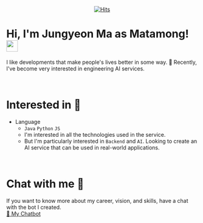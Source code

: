   <div align=center>
	
[![Hits](https://hits.seeyoufarm.com/api/count/incr/badge.svg?url=https%3A%2F%2Fgithub.com%2Fmatamong&count_bg=%236AA4DA&title_bg=%23B4AFAF&icon=&icon_color=%23E7E7E7&title=hits&edge_flat=false)](https://hits.seeyoufarm.com)	
  </div>
  
# Hi, I'm Jungyeon Ma as Matamong! <img src="https://raw.githubusercontent.com/MartinHeinz/MartinHeinz/master/wave.gif" width="30px">
I like developments that make people's lives better in some way. :raised_hands:
Recently, I've become very interested in engineering AI services.

<br>

# Interested in &#128064; 
- Language
  - `Java` `Python` `JS`
  - I'm interested in all the technologies used in the service.
  - But I'm particularly interested in `Backend` and `AI`. Looking to create an AI service that can be used in real-world applications.

<br>

# Chat with me 🤖
If you want to know more about my career, vision, and skills, have a chat with the bot I created. <br>
[🤖 My Chatbot](https://chat.matamong.dev/)
